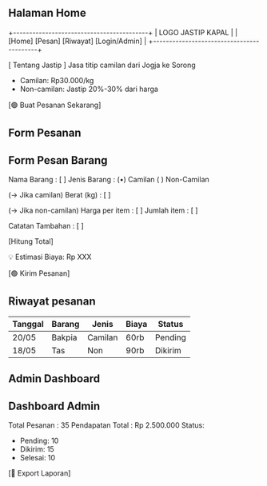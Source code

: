 ## Halaman Home

+------------------------------------------+
| LOGO JASTIP KAPAL                        |
| [Home] [Pesan] [Riwayat] [Login/Admin]  |
+------------------------------------------+

[ Tentang Jastip ]
Jasa titip camilan dari Jogja ke Sorong
- Camilan: Rp30.000/kg
- Non-camilan: Jastip 20%-30% dari harga

[🟢 Buat Pesanan Sekarang]


## Form Pesanan

Form Pesan Barang
-------------------------
Nama Barang      : [             ]
Jenis Barang     : (•) Camilan   ( ) Non-Camilan

(-> Jika camilan)
Berat (kg)       : [   ]

(-> Jika non-camilan)
Harga per item   : [   ]
Jumlah item      : [   ]

Catatan Tambahan : [             ]

[Hitung Total]

💡 Estimasi Biaya: Rp XXX

[🟢 Kirim Pesanan]


## Riwayat pesanan

| Tanggal | Barang | Jenis | Biaya | Status   |
|---------|--------|-------|--------|----------|
| 20/05   | Bakpia | Camilan | 60rb | Pending  |
| 18/05   | Tas    | Non    | 90rb | Dikirim  |


## Admin Dashboard

Dashboard Admin
----------------------------
Total Pesanan    : 35
Pendapatan Total : Rp 2.500.000
Status:
- Pending: 10
- Dikirim: 15
- Selesai: 10

[🔽 Export Laporan]



